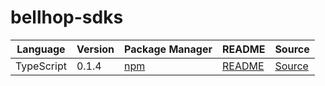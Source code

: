 # bellhop-sdks

|Language|Version|Package Manager|README|Source|
|-|-|-|-|-|
|TypeScript|0.1.4|[npm](https://www.npmjs.com/package/bellhop-partners-typescript/v/0.1.4)|[README](https://github.com/konfig-dev/bellhop-sdks/tree/main/typescript#readme)|[Source](https://github.com/konfig-dev/bellhop-sdks/tree/main/typescript)|